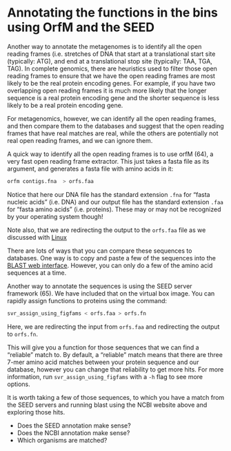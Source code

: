 # Annotating the functions in the bins using OrfM and the SEED

Another way to annotate the metagenomes is to identify all the open reading frames (i.e. stretches of DNA that start at a translational start site (typically: ATG), and end at a translational stop site (typically: TAA, TGA, TAG). In complete genomics, there are heuristics used to filter those open reading frames to ensure that we have the open reading frames are most likely to be the real protein encoding genes. For example, if you have two overlapping open reading frames it is much more likely that the longer sequence is a real protein encoding gene and the shorter sequence is less likely to be a real protein encoding gene. 

For metagenomics, however, we can identify all the open reading frames, and then compare them to the databases and suggest that the open reading frames that have real matches are real, while the others are potentially not real open reading frames, and we can ignore them. 

A quick way to identify all the open reading frames is to use orfM (64), a very fast open reading frame extractor. This just takes a fasta file as its argument, and generates a fasta file with amino acids in it:

```bash
orfm contigs.fna  > orfs.faa
```

Notice that here our DNA file has the standard extension `.fna` for “fasta nucleic acids” (i.e. DNA) and our output file has the standard extension `.faa` for “fasta amino acids” (i.e. proteins). These may or may not be recognized by your operating system though! 

Note also, that we are redirecting the output to the `orfs.faa` file as we discussed with [Linux](../Linux)

There are lots of ways that you can compare these sequences to databases. One way is to copy and paste a few of the sequences into the [BLAST web interface](https://blast.ncbi.nlm.nih.gov/Blast.cgi). However, you can only do a few of the amino acid sequences at a time.

Another way to annotate the sequences is using the SEED server framework (65). We have included that on the virtual box image. You can rapidly assign functions to proteins using the command:

```bash
svr_assign_using_figfams < orfs.faa > orfs.fn
```

Here, we are redirecting the input from `orfs.faa` and redirecting the output to `orfs.fn`.

This will give you a function for those sequences that we can find a “reliable” match to. By default, a “reliable” match means that there are three 7-mer amino acid matches between your protein sequence and our database, however you can change that reliability to get more hits. For more information, run `svr_assign_using_figfams` with a `-h` flag to see more options.

It is worth taking a few of those sequences, to which you have a match from the SEED servers and running blast using the NCBI website above and exploring those hits. 

* Does the SEED annotation make sense? 
* Does the NCBI annotation make sense? 
* Which organisms are matched? 